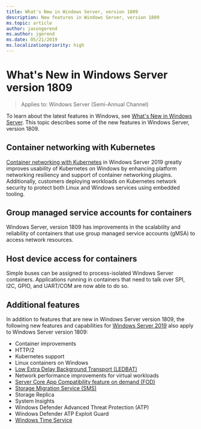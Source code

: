 ```yaml
---
title: What's New in Windows Server, version 1809
description: New features in Windows Server, version 1809
ms.topic: article
author: jasongerend
ms.author: jgerend
ms.date: 05/21/2019
ms.localizationpriority: high
---
```


# What's New in Windows Server version 1809

>Applies to: Windows Server (Semi-Annual Channel)

To learn about the latest features in Windows, see [What's New in Windows Server](whats-new-in-windows-server.md). This topic describes some of the new features in Windows Server, version 1809.

## Container networking with Kubernetes

[Container networking with Kubernetes](../networking/sdn/technologies/containers/container-networking-overview.md) in Windows Server 2019 greatly improves usability of Kubernetes on Windows by enhancing platform networking resiliency and support of container networking plugins.
Additionally, customers deploying workloads on Kubernetes network security to protect both Linux and Windows services using embedded tooling.

## Group managed service accounts for containers

Windows Server, version 1809 has improvements in the scalability and reliability of containers
that use group managed service accounts (gMSA) to access network resources.

## Host device access for containers

Simple buses can be assigned to process-isolated Windows Server containers.
Applications running in containers that need to talk over SPI, I2C, GPIO, and UART/COM are now able to do so.

## Additional features
In addition to features that are new in Windows Server version 1809, the following new features and capabilities for [Windows Server 2019](../get-started-19/get-started-19.md) also apply to Windows Server version 1809:

* Container improvements
* HTTP/2
* Kubernetes support
* Linux containers on Windows
* [Low Extra Delay Background Transport (LEDBAT)](https://techcommunity.microsoft.com/t5/networking-blog/bg-p/NetworkingBlog)
* Network performance improvements for virtual workloads
* [Server Core App Compatibility feature on demand (FOD)](../get-started-19/install-fod-19.md)
* [Storage Migration Service (SMS)](../storage/whats-new-in-storage.md#storage-spaces-direct)
* Storage Replica
* System Insights
* Windows Defender Advanced Threat Protection (ATP)
* Windows Defender ATP Exploit Guard
* [Windows Time Service](../networking/windows-time-service/insider-preview.md)
